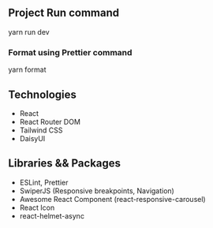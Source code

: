 ## Project Run command

yarn run dev

### Format using Prettier command

yarn format

## Technologies

-   React
-   React Router DOM
-   Tailwind CSS
-   DaisyUI

## Libraries && Packages

-   ESLint, Prettier
-   SwiperJS (Responsive breakpoints, Navigation)
-   Awesome React Component (react-responsive-carousel)
-   React Icon
-   react-helmet-async
